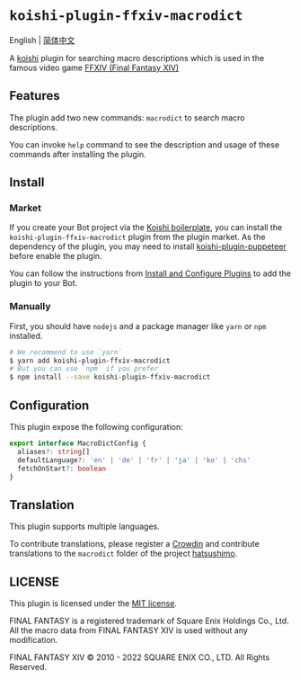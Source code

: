 # `koishi-plugin-ffxiv-macrodict`

English | [简体中文](README.zh-CN.md)

A [koishi](https://github.com/koishijs/koishi) plugin for searching macro descriptions which is used in the famous video game [FFXIV (Final Fantasy XIV)](https://www.finalfantasyxiv.com/)

## Features

The plugin add two new commands: `macrodict` to search macro descriptions.

You can invoke `help` command to see the description and usage of these commands after installing the plugin.

## Install

### Market

If you create your Bot project via the [Koishi boilerplate](https://github.com/koishijs/boilerplate/generate), you can install the `koishi-plugin-ffxiv-macrodict` plugin from the plugin market.
As the dependency of the plugin, you may need to install [koishi-plugin-puppeteer](https://npmjs.com/package/koishi-plugin-puppeteer) before enable the plugin.

You can follow the instructions from [Install and Configure Plugins](https://koishi.js.org/manual/starter/console.html#%E5%AE%89%E8%A3%85%E5%92%8C%E9%85%8D%E7%BD%AE%E6%8F%92%E4%BB%B6) to add the plugin to your Bot.

### Manually

First, you should have `nodejs` and a package manager like `yarn` or `npm` installed.

```bash
# We recommend to use `yarn`
$ yarn add koishi-plugin-ffxiv-macrodict
# But you can use `npm` if you prefer
$ npm install --save koishi-plugin-ffxiv-macrodict
```

## Configuration

This plugin expose the following configuration:

```typescript
export interface MacroDictConfig {
  aliases?: string[]
  defaultLanguage?: 'en' | 'de' | 'fr' | 'ja' | 'ko' | 'chs'
  fetchOnStart?: boolean
}
```

## Translation

This plugin supports multiple languages.

To contribute translations, please register a [Crowdin](https://crowdin.com/) and contribute translations to the `macrodict` folder of the project [hatsushimo](https://crowdin.com/project/hatsushimo).

## LICENSE

This plugin is licensed under the [MIT license](LICENSE).

FINAL FANTASY is a registered trademark of Square Enix Holdings Co., Ltd. All the macro data from FINAL FANTASY XIV is used without any modification.

FINAL FANTASY XIV © 2010 - 2022 SQUARE ENIX CO., LTD. All Rights Reserved.
